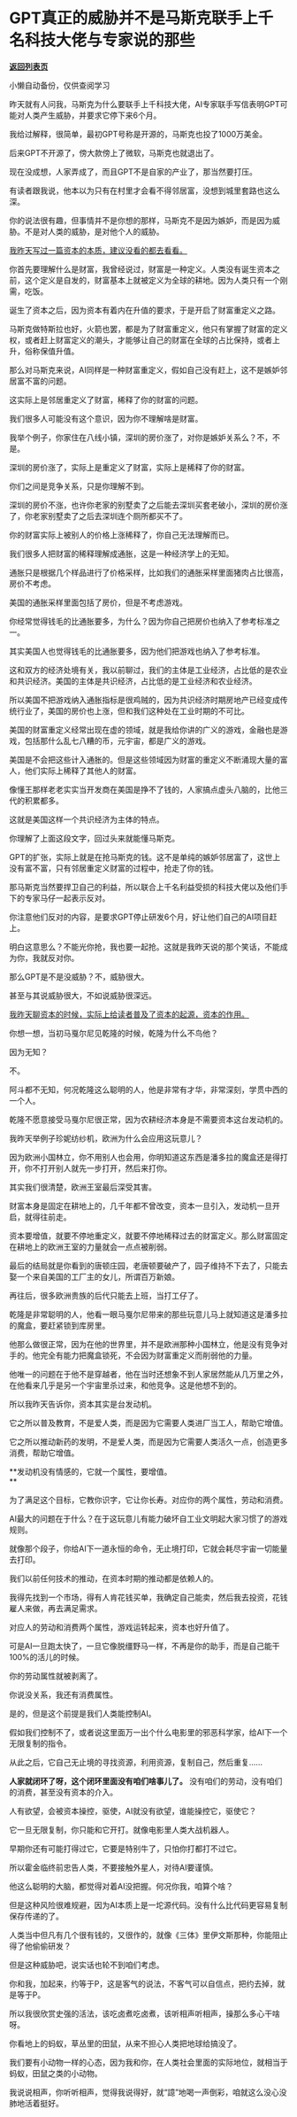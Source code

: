 # GPT真正的威胁并不是马斯克联手上千名科技大佬与专家说的那些

[**返回列表页**](/gzh/记忆承载)

小懒自动备份，仅供查阅学习

昨天就有人问我，马斯克为什么要联手上千科技大佬，AI专家联手写信表明GPT可能对人类产生威胁，并要求它停下来6个月。

我给过解释，很简单，最初GPT号称是开源的，马斯克也投了1000万美金。  

后来GPT不开源了，傍大款傍上了微软，马斯克也就退出了。

现在没成想，人家弄成了，而且GPT不是自家的产业了，那当然要打压。  

有读者跟我说，他本以为只有在村里才会看不得邻居富，没想到城里套路也这么深。  

你的说法很有趣，但事情并不是你想的那样，马斯克不是因为嫉妒，而是因为威胁。不是对人类的威胁，是对他个人的威胁。  

[我昨天写过一篇资本的本质，建议没看的都去看看。  
](http://mp.weixin.qq.com/s?__biz=MzU3NDc5Nzc0NQ==&mid=2247523350&idx=1&sn=9bda129ace32c5253066b60afd379ce0&chksm=fd2e3ec8ca59b7dea979dbe61c426e95fbebd8d2c148da25879e600ebf9dad5c50e1276ef2d2&scene=21#wechat_redirect)

你首先要理解什么是财富，我曾经说过，财富是一种定义。人类没有诞生资本之前，这个定义是自发的，财富基本上就被定义为全球的耕地。因为人类只有一个刚需，吃饭。  

诞生了资本之后，因为资本有着内在升值的要求，于是开启了财富重定义之路。  

马斯克做特斯拉也好，火箭也罢，都是为了财富重定义，他只有掌握了财富的定义权，或者赶上财富定义的潮头，才能够让自己的财富在全球的占比保持，或者上升，俗称保值升值。  

那么对马斯克来说，AI同样是一种财富重定义，假如自己没有赶上，这不是嫉妒邻居富不富的问题。  

这实际上是邻居重定义了财富，稀释了你的财富的问题。

我们很多人可能没有这个意识，因为你不理解啥是财富。  

我举个例子，你家住在八线小镇，深圳的房价涨了，对你是嫉妒关系么？不，不是。

深圳的房价涨了，实际上是重定义了财富，实际上是稀释了你的财富。  

你们之间是竞争关系，只是你理解不到。  

深圳的房价不涨，也许你老家的别墅卖了之后能去深圳买套老破小，深圳的房价涨了，你老家别墅卖了之后去深圳连个厕所都买不了。  

你的财富实际上被别人的价格上涨稀释了，你自己无法理解而已。  

我们很多人把财富的稀释理解成通胀，这是一种经济学上的无知。  

通胀只是根据几个样品进行了价格采样，比如我们的通胀采样里面猪肉占比很高，房价不考虑。  

美国的通胀采样里面包括了房价，但是不考虑游戏。  

你经常觉得钱毛的比通胀要多，为什么？因为你自己把房价也纳入了参考标准之一。  

其实美国人也觉得钱毛的比通胀要多，因为他们把游戏也纳入了参考标准。  

这和双方的经济处境有关，我以前聊过，我们的主体是工业经济，占比低的是农业和共识经济。美国的主体是共识经济，占比低的是工业经济和农业经济。  

所以美国不把游戏纳入通胀指标是很鸡贼的，因为共识经济时期房地产已经变成传统行业了，美国的房价也上涨，但和我们这种处在工业时期的不可比。  

美国的财富重定义经常出现在虚的领域，就是我给你讲的广义的游戏，金融也是游戏，包括那什么乱七八糟的币，元宇宙，都是广义的游戏。

美国是不会把这些计入通胀的。但是这些领域因为财富的重定义不断涌现大量的富人，他们实际上稀释了其他人的财富。

像懂王那样老老实实当开发商在美国是挣不了钱的，人家搞点虚头八脑的，比他三代的积累都多。  

这就是美国这样一个共识经济为主体的特点。  

你理解了上面这段文字，回过头来就能懂马斯克。  

GPT的扩张，实际上就是在抢马斯克的钱。这不是单纯的嫉妒邻居富了，这世上没有富不富，只有邻居重定义财富的过程中，抢走了你的钱。  

那马斯克当然要捍卫自己的利益，所以联合上千名利益受损的科技大佬以及他们手下的专家马仔一起表示反对。  

你注意他们反对的内容，是要求GPT停止研发6个月，好让他们自己的AI项目赶上。

明白这意思么？不能光你抢，我也要一起抢。这就是我昨天说的那个笑话，不能成为你，我就反对你。  

那么GPT是不是没威胁？不，威胁很大。  

甚至与其说威胁很大，不如说威胁很深远。  

[我昨天聊资本的时候，实际上给读者普及了资本的起源，资本的作用。  
](http://mp.weixin.qq.com/s?__biz=MzU3NDc5Nzc0NQ==&mid=2247523350&idx=1&sn=9bda129ace32c5253066b60afd379ce0&chksm=fd2e3ec8ca59b7dea979dbe61c426e95fbebd8d2c148da25879e600ebf9dad5c50e1276ef2d2&scene=21#wechat_redirect)

你想一想，当初马戛尔尼见乾隆的时候，乾隆为什么不鸟他？

因为无知？

不。

阿斗都不无知，何况乾隆这么聪明的人，他是非常有才华，非常深刻，学贯中西的一个人。  

乾隆不愿意接受马戛尔尼很正常，因为农耕经济本身是不需要资本这台发动机的。

我昨天举例子珍妮纺纱机，欧洲为什么会应用这玩意儿？  

因为欧洲小国林立，你不用别人也会用，你明知道这东西是潘多拉的魔盒还是得打开，你不打开别人就先一步打开，然后来打你。

其实我们很清楚，欧洲王室最后深受其害。  

财富本身是固定在耕地上的，几千年都不曾改变，资本一旦引入，发动机一旦开启，就得往前走。  

资本要增值，就要不停地重定义，就要不停地稀释过去的财富定义。那么财富固定在耕地上的欧洲王室的力量就会一点点被削弱。  

最后的结局就是你看到的唐顿庄园，老唐顿要破产了，园子维持不下去了，只能去娶一个来自美国的工厂主的女儿，所谓百万新娘。  

再往后，很多欧洲贵族的后代只能去上班，当打工仔了。  

乾隆是非常聪明的人，他看一眼马戛尔尼带来的那些玩意儿马上就知道这是潘多拉的魔盒，要赶紧锁到库房里。

他那么做很正常，因为在他的世界里，并不是欧洲那种小国林立，他是没有竞争对手的。他完全有能力把魔盒锁死，不会因为财富重定义而削弱他的力量。  

他唯一的问题在于他不是穿越者，他在当时还想象不到人家居然能从几万里之外，在他看来几乎是另一个宇宙里杀过来，和他竞争。这是他想不到的。  

所以我昨天告诉你，资本其实是台发动机。  

它之所以普及教育，不是爱人类，而是因为它需要人类进厂当工人，帮助它增值。  

它之所以推动新药的发明，不是爱人类，而是因为它需要人类活久一点，创造更多消费，帮助它增值。

 **发动机没有情感的，它就一个属性，要增值。  
**

为了满足这个目标，它教你识字，它让你长寿。对应你的两个属性，劳动和消费。  

AI最大的问题在于什么？在于这玩意儿有能力破坏自工业文明起大家习惯了的游戏规则。  

就像那个段子，你给AI下一道永恒的命令，无止境打印，它就会耗尽宇宙一切能量去打印。  

我们以前任何技术的推动，在资本时期的推动都是依赖人的。  

我得先找到一个市场，得有人肯花钱买单，我确定自己能卖，然后我去投资，花钱雇人来做，再去满足需求。  

对应人的劳动和消费两个属性，游戏运转起来，资本也好升值了。  

可是AI一旦跑太快了，一旦它像脱缰野马一样，不再是你的助手，而是自己能干100%的活儿的时候。  

你的劳动属性就被剥离了。

你说没关系，我还有消费属性。  

是的，但是这个前提是我们人类能控制AI。

假如我们控制不了，或者说这里面万一出个什么电影里的邪恶科学家，给AI下一个无限复制的指令。  

从此之后，它自己无止境的寻找资源，利用资源，复制自己，然后重复......

 **人家就闭环了呀，这个闭环里面没有咱们啥事儿了。** 没有咱们的劳动，没有咱们的消费，甚至没有资本的介入。

人有欲望，会被资本操控，驱使，AI就没有欲望，谁能操控它，驱使它？  

它一旦无限复制，你只能和它开打。就像电影里人类大战机器人。  

早期你还有可能打得过它，它要是特别牛了，只怕你打都打不过它。  

所以霍金临终前忠告人类，不要接触外星人，对待AI要谨慎。  

他这么聪明的大脑，都觉得对着AI没把握。何况你我，咱算个啥？

但是这种风险很难规避，因为AI本质上是一坨源代码。没有什么比代码更容易复制保存传递的了。  

人类当中但凡有几个很有钱的，又很作的，就像《三体》里伊文斯那种，你能阻止得了他偷偷研发？

但是这种威胁吧，说实话也轮不到咱们考虑。  

你和我，加起来，约等于P，这是客气的说法，不客气可以自信点，把约去掉，就是等于P。

所以我很欣赏史强的活法，该吃卤煮吃卤煮，该听相声听相声，操那么多心干啥呀。  

你看地上的蚂蚁，草丛里的田鼠，从来不担心人类把地球给搞没了。

我们要有小动物一样的心态，因为我和你，在人类社会里面的实际地位，就相当于蚂蚁，田鼠之类的小动物。

我说说相声，你听听相声，觉得我说得好，就“譩”地喝一声倒彩，咱就这么没心没肺地活着挺好。

